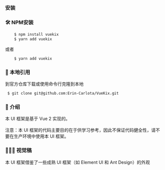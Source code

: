 ### 安装

### 🛠 NPM安装
``` sh
    $ npm install vuekix
    $ yarn add vuekix
```
或者
``` sh
    $ yarn add vuekix
```
### 🔗  本地引用
到官方仓库下载或使用命令行克隆到本地
``` sh
 $ git clone git@github.com:Erin-Carlota/VueKix.git
```
### 🚀 介绍
本 UI 框架是基于 Vue 2 实现的。<br><br>
注意：本 UI 框架的代码主要目的在于供学习参考，因此不保证代码健全性，请不要在生产环境中使用本 UI 框架。

### 👩🏻‍🎨 视觉稿
本 UI 框架借鉴了一些成熟 UI 框架（如 Element UI 和 Ant Design）的外观

